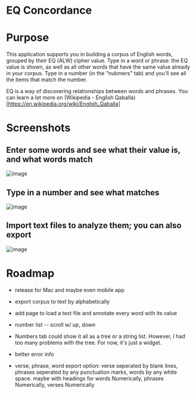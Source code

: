 # EQ Concordance

# Purpose

This application supports you in building a corpus of English words, grouped by their EQ (ALW) cipher value. Type in a word or phrase: the EQ value is shown, as well as all other words that have the same value already in your corpus. Type in a number (in the "nubmers" tab) and you'll see all the items that match the number.

EQ is a way of discovering relationships between words and phrases. You can learn a lot more on (Wikipedia - English Qaballa)[https://en.wikipedia.org/wiki/English_Qaballa]

# Screenshots

## Enter some words and see what their value is, and what words match
![image](https://github.com/Nubicola/alwcipher/assets/89207946/2ffde3b9-6cc4-4a72-9144-c1a14a6d6151)


## Type in a number and see what matches
![image](https://github.com/Nubicola/alwcipher/assets/89207946/ace3e0bc-3dd6-477c-8100-6db7ababcb9d)

## Import text files to analyze them; you can also export
![image](https://github.com/Nubicola/alwcipher/assets/89207946/8c64d79b-da1a-45a2-868e-91cb798e4419)

# Roadmap
- release for Mac and maybe even mobile app
- export corpus to text by alphabetically
- add page to load a text file and annotate every word with its value
- number list -- scroll w/ up, down

- Numbers tab could show it all as a tree or a string list. However, I had too many problems with the tree. For now, it's just a widget.
- better error info
- verse, phrase, word export option:  verse seperated by blank lines, phrases seperated by any punctuation marks, words by any white space. 
maybe with headings for words Numerically, phrases Numerically, verses Numerically
